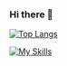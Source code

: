 ### Hi there 👋

<!--
**hanawtnb/hanawtnb** is a ✨ _special_ ✨ repository because its `README.md` (this file) appears on your GitHub profile.

Here are some ideas to get you started:

- 🔭 I’m currently working on ...
- 🌱 I’m currently learning ...
- 👯 I’m looking to collaborate on ...
- 🤔 I’m looking for help with ...
- 💬 Ask me about ...
- 📫 How to reach me: ...
- 😄 Pronouns: ...
- ⚡ Fun fact: ...
-->

[![Top Langs](https://github-readme-stats.vercel.app/api/top-langs/?username=hanawtnb&layout=donut)](https://github.com/hanawtnb/github-readme-stats)


[![My Skills](https://skillicons.dev/icons?i=ts,js,html,css,aws,docker,figma,firebase,graphql,jest,materialui,mongodb,mysql,nestjs,nextjs,npm,yarn,postman,postgres,powershell,prisma,react,redux,sass,styledcomponents,sentry,vercel)](https://skillicons.dev)
